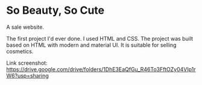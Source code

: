 # So Beauty, So Cute
A sale website.

The first project I'd ever done. I used HTML and CSS.
The project was built based on HTML with modern and material UI. It is suitable for selling cosmetics.

Link screenshot: https://drive.google.com/drive/folders/1DhE3EaQfGu_R46To3FftOZy04VIp1rW6?usp=sharing
